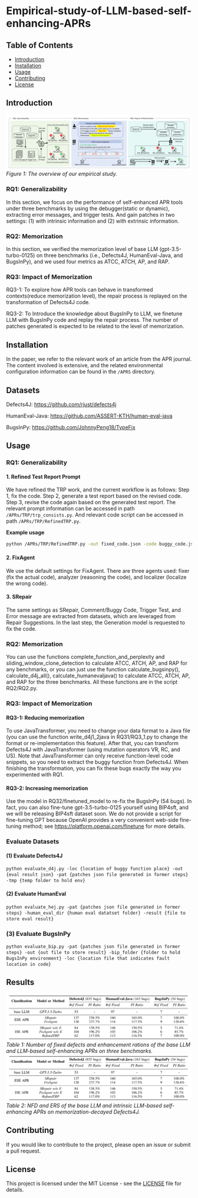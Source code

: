 # Empirical-study-of-LLM-based-self-enhancing-APRs

## Table of Contents
- [Introduction](#introduction)
- [Installation](#installation)
- [Usage](#usage)
- [Contributing](#contributing)
- [License](#license)

## Introduction
![overview](overview.png)
*Figure 1: The overview of our empirical study.*
### RQ1: Generalizability
In this section, we focus on the performance of self-enhanced APR tools under three benchmarks by using the debugger(static or dynamic), extracting error messages, and trigger tests. And gain patches in two settings: (1) with intrinsic information and (2) with extrinsic information. 
### RQ2: Memorization
In this section, we verified the memorization level of base LLM (gpt-3.5-turbo-0125) on three benchmarks (i.e., Defects4J, HumanEval-Java, and BugsInPy), and we used four metrics as ATCC, ATCH, AP, and RAP.
### RQ3: Impact of Memorization 
RQ3-1: To explore how APR tools can behave in transformed contexts(reduce memorization level), the repair process is replayed on the transformation of Defects4J code. 

RQ3-2: To Introduce the knowledge about BugsInPy to LLM, we finetune LLM with BugsInPy code and replay the repair process. The number of patches generated is expected to be related to the level of memorization.

## Installation
In the paper, we refer to the relevant work of an article from the APR journal. The content involved is extensive, and the related environmental configuration information can be found in the `/APRS` directory.

## Datasets
Defects4J: https://github.com/rjust/defects4j

HumanEval-Java: https://github.com/ASSERT-KTH/human-eval-java

BugsInPy: https://github.com/JohnnyPeng18/TypeFix


## Usage
### RQ1: Generalizability
#### 1. Refined Test Report Prompt
We have refined the TRP work, and the current workflow is as follows: Step 1, fix the code. Step 2, generate a test report based on the revised code. Step 3, revise the code again based on the generated test report. The relevant prompt information can be accessed in path `/APRs/TRP/trp_consists.py`. And relevant code script can be accessed in path `/APRs/TRP/RefinedTRP.py`.  
  
**Example usage**
```bash
python /APRs/TRP/RefinedTRP.py -out fixed_code.json -code buggy_code.json -api YOUR_API_KEY -model gpt-3.5-turbo-0125 -lang Python
```

#### 2. FixAgent

We use the default settings for FixAgent. There are three agents used: fixer (fix the actual code), analyzer (reasoning the code), and localizer (localize the wrong code).

#### 3. SRepair

The same settings as SRepair, Comment/Buggy Code, Trigger Test, and Error message are extracted from datasets, which are leveraged from Repair Suggestions. In the last step, the Generation model is requested to fix the code.

### RQ2: Memorization
You can use the functions complete_function_and_perplexity and sliding_window_clone_detection to calculate ATCC, ATCH, AP, and RAP for any benchmarks, or you can just use the function calculate_bugsinpy(), calculate_d4j_all(), calculate_humanevaljava() to calculate ATCC, ATCH, AP, and RAP for the three benchmarks. All these functions are in the script RQ2/RQ2.py.

### RQ3: Impact of Memorization

#### RQ3-1: Reducing memorization
To use JavaTransformer, you need to change your data format to a Java file (you can use the function write_d4j1_2java in RQ31/RQ3_1.py to change the format or re-implementation this feature). After that, you can transform Defects4J with JavaTransformer (using mutation operators VR, RC, and US). Note that JavaTransformer can only receive function-level code snippets, so you need to extract the buggy function from Defects4J. When finishing the transformation, you can fix these bugs exactly the way you experimented with RQ1.  

#### RQ3-2: Increasing memorization
Use the model in RQ32/finetuned_model to re-fix the BugsInPy (54 bugs). In fact, you can also fine-tune gpt-3.5-turbo-0125 yourself using BIP4sft, and we will be releasing BIP4sft dataset soon. We do not provide a script for fine-tuning GPT because OpenAI provides a very convenient web-side fine-tuning method; see https://platform.openai.com/finetune for more details.

### Evaluate Datasets

#### (1) Evaluate Defects4J
```
python evaluate_d4j.py -loc {location of buggy function place} -out {eval result json} -pat {patches json file generated in former steps} -tmp {temp folder to hold env}
```
#### (2) Evaluate HumanEval
```
python evaluate_hej.py -pat {patches json file generated in former steps} -human_eval_dir {human eval datatset folder} -result {file to store eval result}
```

### (3) Evaluate BugsInPy
```
python evaluate_bip.py -pat {patches json file generated in former steps} -out {out file to store result} -bip_folder {folder to hold BugsInPy environment} -loc {location file that indicates fault location in code}
```

## Results
![result table1](result_table1.png)
*Table 1: Number of fixed defects and enhancement rations of the base LLM and LLM-based self-enhancing APRs on three benchmarks.*
![result_table2](result_table1.png)
*Table 2: NFD and ERS of the base LLM and intrinsic LLM-based self-enhancing APRs on memorization-decayed Defects4J.*

## Contributing
If you would like to contribute to the project, please open an issue or submit a pull request.

## License
This project is licensed under the MIT License - see the [LICENSE](LICENSE) file for details.
